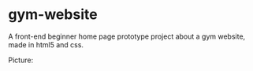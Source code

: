 # gym-website
A front-end beginner home page prototype project about a gym website, made in html5 and css.

Picture: 

